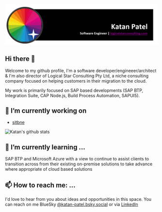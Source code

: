 ![Banner](/ResumeBanner.png)
## Hi there 👋
Welcome to my github profile, I'm a software developer/engineeer/architect & I'm also director of Logical Star Consulting Pty Ltd, a niche consulting company focused on helping customers in their migration to the cloud.

My work is primarily focused on SAP based developments (SAP BTP, Integration Suite, CAP Node.js, Build Process Automation, SAPUI5).

## 🔭 I’m currently working on 
- [sitbne](https://sitbne.github.io/)

![Katan's github stats](https://github-readme-stats.vercel.app/api?username=katansapdevelop&show_icons=true)

## 🌱 I’m currently learning ...
SAP BTP and Microsoft Azure with a view to continue to assist clients to transition across from their existing on-premise solutions to take advance where appropriate of cloud based solutions

## 📫 How to reach me: ...
I'd love to hear from you about ideas and opportunities in this space.  You can reach on me BlueSky [@katan-patel.bsky.social](https://bsky.app/profile/katan-patel.bsky.social) or via [LinkedIn](https://www.linkedin.com/in/katanpatel/)



<!--
**katansapdevelop/katansapdevelop** is a ✨ _special_ ✨ repository because its `README.md` (this file) appears on your GitHub profile.

Here are some ideas to get you started:

- 🔭 I’m currently working on ...
- 🌱 I’m currently learning ...
- 👯 I’m looking to collaborate on ...
- 🤔 I’m looking for help with ...
- 💬 Ask me about ...
- 📫 How to reach me: ...
- 😄 Pronouns: ...
- ⚡ Fun fact: ...
-->
